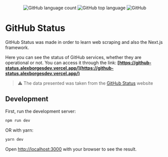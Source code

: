 <p align="center">
  <img alt="GitHub language count" src="https://img.shields.io/github/languages/count/AlexBorgesDev/github-status" />
  <img alt="GitHub top language" src="https://img.shields.io/github/languages/top/AlexBorgesDev/github-status" />
  <img alt="GitHub" src="https://img.shields.io/github/license/AlexBorgesDev/github-status" />
</p>

# GitHub Status

GitHub Status was made in order to learn web scraping and also the Next.js framework.

Here you can see the status of GitHub services, whether they are operational or not. You can access it through the link: **[https://github-status.alexborgesdev.vercel.app/](https://github-status.alexborgesdev.vercel.app/)**

> :warning: The data presented was taken from the [GitHub Status](https://www.githubstatus.com/) website

## Development

First, run the development server:

```bash
npm run dev
```

OR with yarn:

```bash
yarn dev
```

Open [http://localhost:3000](http://localhost:3000) with your browser to see the result.
